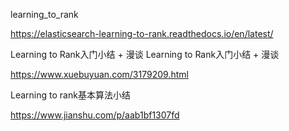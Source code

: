 learning_to_rank

https://elasticsearch-learning-to-rank.readthedocs.io/en/latest/

Learning to Rank入门小结 + 漫谈 Learning to Rank入门小结 + 漫谈

https://www.xuebuyuan.com/3179209.html

Learning to rank基本算法小结

https://www.jianshu.com/p/aab1bf1307fd
